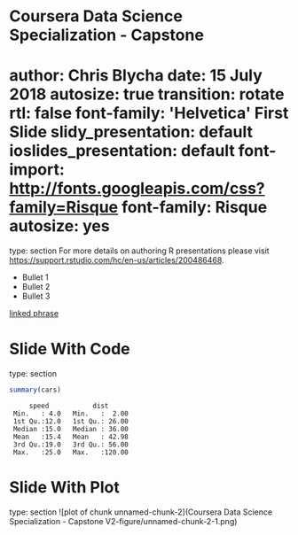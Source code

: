 Coursera Data Science Specialization - Capstone
========================================================
author: Chris Blycha
date: 15 July 2018
autosize: true
transition: rotate
rtl: false
font-family: 'Helvetica'
First Slide
  slidy_presentation: default
  ioslides_presentation: default
font-import: http://fonts.googleapis.com/css?family=Risque
font-family: Risque
autosize: yes
========================================================
type: section
For more details on authoring R presentations please visit <https://support.rstudio.com/hc/en-us/articles/200486468>.

- Bullet 1
- Bullet 2
- Bullet 3

[linked phrase](https://support.rstudio.com/hc/en-us/articles/200486468>)

Slide With Code
========================================================
type: section

```r
summary(cars)
```

```
     speed           dist       
 Min.   : 4.0   Min.   :  2.00  
 1st Qu.:12.0   1st Qu.: 26.00  
 Median :15.0   Median : 36.00  
 Mean   :15.4   Mean   : 42.98  
 3rd Qu.:19.0   3rd Qu.: 56.00  
 Max.   :25.0   Max.   :120.00  
```

Slide With Plot
========================================================
type: section
![plot of chunk unnamed-chunk-2](Coursera Data Science Specialization - Capstone V2-figure/unnamed-chunk-2-1.png)
